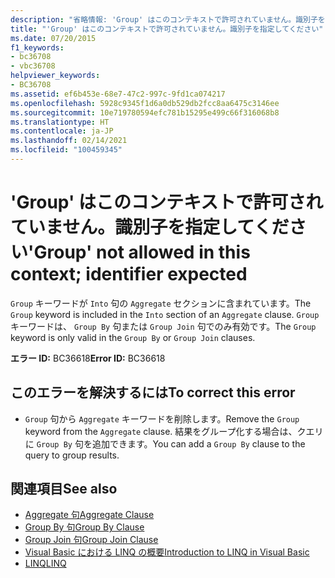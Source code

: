```yaml
---
description: "省略情報: 'Group' はこのコンテキストで許可されていません。識別子を指定してください"
title: "'Group' はこのコンテキストで許可されていません。識別子を指定してください"
ms.date: 07/20/2015
f1_keywords:
- bc36708
- vbc36708
helpviewer_keywords:
- BC36708
ms.assetid: ef6b453e-68e7-47c2-997c-9fd1ca074217
ms.openlocfilehash: 5928c9345f1d6a0db529db2fcc8aa6475c3146ee
ms.sourcegitcommit: 10e719780594efc781b15295e499c66f316068b8
ms.translationtype: HT
ms.contentlocale: ja-JP
ms.lasthandoff: 02/14/2021
ms.locfileid: "100459345"
---
```

# <a name="group-not-allowed-in-this-context-identifier-expected"></a><span data-ttu-id="e7760-103">'Group' はこのコンテキストで許可されていません。識別子を指定してください</span><span class="sxs-lookup"><span data-stu-id="e7760-103">'Group' not allowed in this context; identifier expected</span></span>

<span data-ttu-id="e7760-104">`Group` キーワードが `Into` 句の `Aggregate` セクションに含まれています。</span><span class="sxs-lookup"><span data-stu-id="e7760-104">The `Group` keyword is included in the `Into` section of an `Aggregate` clause.</span></span> <span data-ttu-id="e7760-105">`Group` キーワードは、 `Group By` 句または `Group Join` 句でのみ有効です。</span><span class="sxs-lookup"><span data-stu-id="e7760-105">The `Group` keyword is only valid in the `Group By` or `Group Join` clauses.</span></span>  
  
 <span data-ttu-id="e7760-106">**エラー ID:** BC36618</span><span class="sxs-lookup"><span data-stu-id="e7760-106">**Error ID:** BC36618</span></span>  
  
## <a name="to-correct-this-error"></a><span data-ttu-id="e7760-107">このエラーを解決するには</span><span class="sxs-lookup"><span data-stu-id="e7760-107">To correct this error</span></span>  
  
- <span data-ttu-id="e7760-108">`Group` 句から `Aggregate` キーワードを削除します。</span><span class="sxs-lookup"><span data-stu-id="e7760-108">Remove the `Group` keyword from the `Aggregate` clause.</span></span> <span data-ttu-id="e7760-109">結果をグループ化する場合は、クエリに `Group By` 句を追加できます。</span><span class="sxs-lookup"><span data-stu-id="e7760-109">You can add a `Group By` clause to the query to group results.</span></span>  
  
## <a name="see-also"></a><span data-ttu-id="e7760-110">関連項目</span><span class="sxs-lookup"><span data-stu-id="e7760-110">See also</span></span>

- [<span data-ttu-id="e7760-111">Aggregate 句</span><span class="sxs-lookup"><span data-stu-id="e7760-111">Aggregate Clause</span></span>](../language-reference/queries/aggregate-clause.md)
- [<span data-ttu-id="e7760-112">Group By 句</span><span class="sxs-lookup"><span data-stu-id="e7760-112">Group By Clause</span></span>](../language-reference/queries/group-by-clause.md)
- [<span data-ttu-id="e7760-113">Group Join 句</span><span class="sxs-lookup"><span data-stu-id="e7760-113">Group Join Clause</span></span>](../language-reference/queries/group-join-clause.md)
- [<span data-ttu-id="e7760-114">Visual Basic における LINQ の概要</span><span class="sxs-lookup"><span data-stu-id="e7760-114">Introduction to LINQ in Visual Basic</span></span>](../programming-guide/language-features/linq/introduction-to-linq.md)
- [<span data-ttu-id="e7760-115">LINQ</span><span class="sxs-lookup"><span data-stu-id="e7760-115">LINQ</span></span>](../programming-guide/language-features/linq/index.md)
